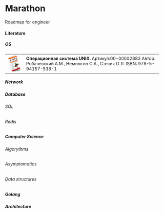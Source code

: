 # Marathon

Roadmap for engineer

#### Literature
##### OS
<table>
    <tr>
        <td>
            <img src="static/unix_robachevsky.png"
                alt="Markdown Monster icon"
                style="float: left; margin-right: 10px;"
                width="100px"
                />
        </td>
        <td>
            <b>Операционная система UNIX.</b> Артикул:00-00002883
            Автор: Робачевский А.М., Немнюгин С.А., Стесик О.Л.
            ISBN: 978-5-94157-538-1
        </td>
    <tr>
</table>

##### Network
##### Database
###### SQL
###### Redis
##### Computer Science
###### Algorythms
###### Asymptomatics
###### Data structures
##### Golang
##### Architecture